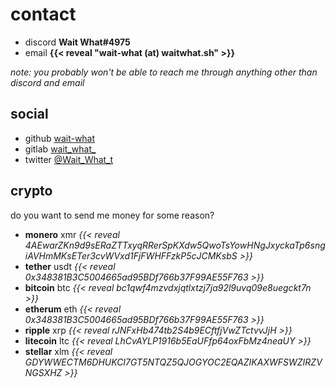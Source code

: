 # contact

- discord **Wait What#4975**
- email **{{< reveal "wa​it-wh​at (аt) wаi​twh​at.sh" >}}**

_note: you probably won't be able to reach me through anything other than discord and email_

## social
- github [wait-what](https://github.com/wait-what)
- gitlab [wait_what_](https://gitlab.com/users/Wait_What_/projects)
- twitter [@Wait_What_t](https://twitter.com/Wait_What_t)

## crypto
do you want to send me money for some reason?

- **monero** xmr _{{< reveal 4AEwarZKn9d9sERaZTTxyqRRerSpKXdw5QwoTsYowHNgJxyckaTp6sngiAVHmMKsETer3cvWVxd1FjFWHFFzkP5cJCMKsbS >}}_
- **tether** usdt _{{< reveal 0x348381B3C5004665ad95BDf766b37F99AE55F763 >}}_
- **bitcoin** btc _{{< reveal bc1qwf4mzvdxjqtlxtzj7ja92l9uvq09e8uegckt7n >}}_
- **etherum** eth _{{< reveal 0x348381B3C5004665ad95BDf766b37F99AE55F763 >}}_
- **ripple** xrp _{{< reveal rJNFxHb474tb2S4b9ECftfjVwZTctvvJjH >}}_
- **litecoin** ltc _{{< reveal LhCvAYLP1916b5EaUFfp64oxFbMz4neaUY >}}_
- **stellar** xlm _{{< reveal GDYWWECTM6DHUKCI7GT5NTQZ5QJOGYOC2EQAZIKAXWFSWZIRZVNGSXHZ >}}_
